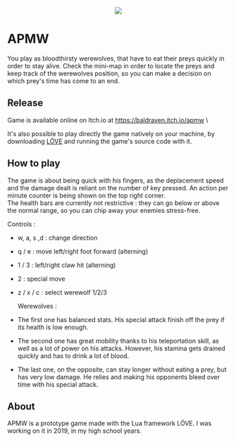 <p align="center">
  <img src="https://i.imgur.com/UchPFNA.png" />
</p>

# APMW

You play as bloodthirsty werewolves, that have to eat their preys quickly in order to stay alive. Check the mini-map in order to locate the preys and keep track of the werewolves position, so you can make a decision on which prey's time has come to an end.

## Release

Game is available online on Itch.io at https://baldraven.itch.io/apmw \

It's also possible to play directly the game natively on your machine, by downloading [LÖVE](https://love2d.org/) and running the game's source code with it.

## How to play

The game is about being quick with his fingers, as the deplacement speed and the damage dealt is reliant on the number of key pressed. An action per minute counter is being shown on the top right corner.\
The health bars are currently not restrictive : they can go below or above the normal range, so you can chip away your enemies stress-free.

Controls :
- w, a, s ,d : change direction
- q / e : move left/right foot forward (alterning)
- 1 / 3 : left/right claw hit (alterning)
- 2 : special move
- z / x / c : select werewolf 1/2/3

  Werewolves :
- The first one has balanced stats. His special attack finish off the prey if its health is low enough.
- The second one has great mobility thanks to his teleportation skill, as well as a lot of power on his attacks. However, his stamina gets drained quickly and has to drink a lot of blood.
- The last one, on the opposite, can stay longer without eating a prey, but has very low damage. He relies and making his opponents bleed over time with his special attack.

## About

APMW is a prototype game made with the Lua framework LÖVE. I was working on it in 2019, in my high school years.